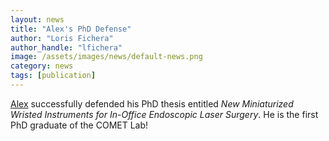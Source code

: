 ```yaml
---
layout: news
title: "Alex's PhD Defense"
author: "Loris Fichera"
author_handle: "lfichera"
image: /assets/images/news/default-news.png
category: news
tags: [publication]
---
```

[Alex] successfully defended his PhD thesis entitled
_New Miniaturized Wristed Instruments for In-Office Endoscopic Laser Surgery_. He is the first PhD graduate of the COMET Lab!

[Alex]: /team/alex-chiluisa
